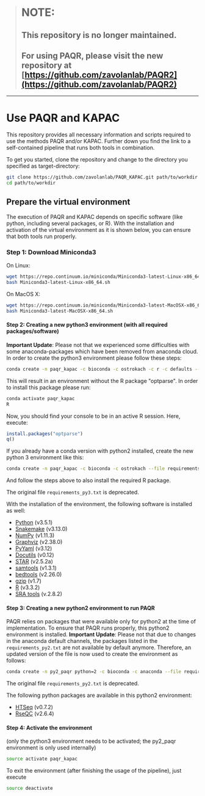 
># NOTE:
>## This repository is no longer maintained.
>## For using PAQR, please visit the new repository at [https://github.com/zavolanlab/PAQR2](https://github.com/zavolanlab/PAQR2)

---


# Use PAQR and KAPAC

This repository provides all necessary information and scripts required to use the methods PAQR and/or KAPAC.
Further down you find the link to a self-contained pipeline that runs both tools in combination.


To get you started, clone the repository and change to the directory you specified as target-directory:
```bash
git clone https://github.com/zavolanlab/PAQR_KAPAC.git path/to/workdir
cd path/to/workdir
```

## Prepare the virtual environment
The execution of PAQR and KAPAC depends on specific software (like python, including several packages, or R). With the installation and activation of the virtual environment as it is shown below, you can ensure that both tools run properly.

### Step 1: Download Miniconda3
On Linux:
  ```bash
  wget https://repo.continuum.io/miniconda/Miniconda3-latest-Linux-x86_64.sh
  bash Miniconda3-latest-Linux-x86_64.sh
  ```

On MacOS X:
  ```bash
  wget https://repo.continuum.io/miniconda/Miniconda3-latest-MacOSX-x86_64.sh
  bash Miniconda3-latest-MacOSX-x86_64.sh
  ```

#### Step 2: Creating a new python3 environment (with all required packages/software)
**Important Update**: Please not that we experienced some difficulties with some anaconda-packages which have been removed from anaconda cloud. In order to create the python3 environment please follow these steps:
  ```bash
  conda create -n paqr_kapac -c bioconda -c ostrokach -c r -c defaults --file requirements_py3_UPDATED.txt
  ```
This will result in an environment without the R package "optparse". In order to install this package please run:
  ```bash
  conda activate paqr_kapac
  R
  ```
Now, you should find your console to be in an active R session. Here, execute:
  ```R
  install.packages("optparse")
  q()
  ```
  
If you already have a conda version with python2 installed, create the new python 3 environment like this:
  ```bash
  conda create -n paqr_kapac -c bioconda -c ostrokach --file requirements_py3_UPDATED.txt python=3
  ```
And follow the steps above to also install the required R package.

The original file `requirements_py3.txt` is deprecated.

With the installation of the environment, the following software is installed as well:
- [Python](https://www.python.org/) (v3.5.1)
- [Snakemake](https://snakemake.readthedocs.io/en/stable/) (v3.13.0)
- [NumPy](http://www.numpy.org/) (v1.11.3)
- [Graphviz](http://www.graphviz.org/) (v2.38.0)
- [PyYaml](http://pyyaml.org/) (v3.12)
- [Docutils](http://docutils.sourceforge.net/) (v0.12)
- [STAR](https://github.com/alexdobin/STAR) (v2.5.2a)
- [samtools](http://www.htslib.org/) (v1.3.1)
- [bedtools](http://bedtools.readthedocs.io/en/latest/) (v2.26.0)
- [gzip](http://www.gzip.org/) (v1.7)
- [R](https://www.r-project.org/) (v3.3.2)
- [SRA tools](https://github.com/ncbi/sra-tools) (v.2.8.2)

#### Step 3: Creating a new python2 environment to run PAQR
PAQR relies on packages that were available only for python2 at the time of implementation. To ensure that PAQR runs properly, this python2 environment is installed.
**Important Update**: Please not that due to changes in the anaconda default channels, the packages listed in the `requirements_py2.txt` are not available by default anymore. Therefore, an updated version of the file is now used to create the environment as follows:
  ```bash
  conda create -n py2_paqr python=2 -c bioconda -c anaconda --file requirements_py2_UPDATED.txt
  ```
The original file `requirements_py2.txt` is deprecated.

The following python packages are available in this python2 environment:
- [HTSeq](https://htseq.readthedocs.io/en/release_0.9.1/index.html) (v0.7.2)
- [RseQC](http://rseqc.sourceforge.net) (v2.6.4)

#### Step 4: Activate the environment
(only the python3 environment needs to be activated; the py2_paqr environment is only used internally)
  ```bash
  source activate paqr_kapac
  ```
To exit the environment (after finishing the usage of the pipeline), just execute
  ```bash
  source deactivate
  ```


